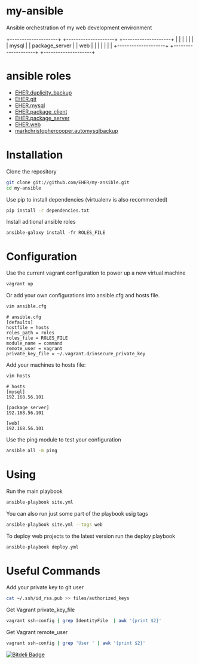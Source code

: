 # my-ansible
Ansible orchestration of my web development environment

+--------------------+   +--------------------+   +--------------------+
|                    |   |                    |   |                    |
|       mysql        |   |   package_server   |   |        web         |
|                    |   |                    |   |                    |
+--------------------+   +--------------------+   +--------------------+

# ansible roles
- [EHER.duplicity_backup](https://github.com/EHER/ansible-duplicity_backup)
- [EHER.git](https://github.com/EHER/ansible-git)
- [EHER.mysql](https://github.com/EHER/ansible-mysql)
- [EHER.package_client](https://github.com/EHER/ansible-package_client)
- [EHER.package_server](https://github.com/EHER/ansible-package_server)
- [EHER.web](https://github.com/EHER/ansible-web)
- [markchristophercooper.automysqlbackup](https://githu.com/markchristophercooper.automysqlbackup)

# Installation
Clone the repository
```bash
git clone git://github.com/EHER/my-ansible.git
cd my-ansible
```

Use pip to install dependencies (virtualenv is also recommended)
```bash
pip install -r dependencies.txt
```

Install aditional ansible roles
```
ansible-galaxy install -fr ROLES_FILE
```

# Configuration
Use the current vagrant configuration to power up a new virtual machine
```bash
vagrant up
```

Or add your own configurations into ansible.cfg and hosts file.

```bash
vim ansible.cfg
```

```
# ansible.cfg
[defaults]
hostfile = hosts
roles_path = roles
roles_file = ROLES_FILE
module_name = command
remote_user = vagrant
private_key_file = ~/.vagrant.d/insecure_private_key
```

Add your machines to hosts file:
```bash
vim hosts
```

```
# hosts
[mysql]
192.168.56.101

[package_server]
192.168.56.101

[web]
192.168.56.101
```

Use the ping module to test your configuration
```bash
ansible all -m ping
```

# Using

Run the main playbook
```bash
ansible-playbook site.yml
```

You can also run just some part of the playbook usig tags
```bash
ansible-playbook site.yml --tags web
```

To deploy web projects to the latest version run the deploy playbook
```bash
ansible-playbook deploy.yml
```

# Useful Commands

Add your private key to git user
```bash
cat ~/.ssh/id_rsa.pub >> files/authorized_keys
```

Get Vagrant private_key_file
```bash
vagrant ssh-config | grep IdentityFile  | awk '{print $2}'
```

Get Vagrant remote_user
```bash
vagrant ssh-config | grep 'User ' | awk '{print $2}'
```

[![Bitdeli Badge](https://d2weczhvl823v0.cloudfront.net/EHER/my-ansible/trend.png)](https://bitdeli.com/free "Bitdeli Badge")

